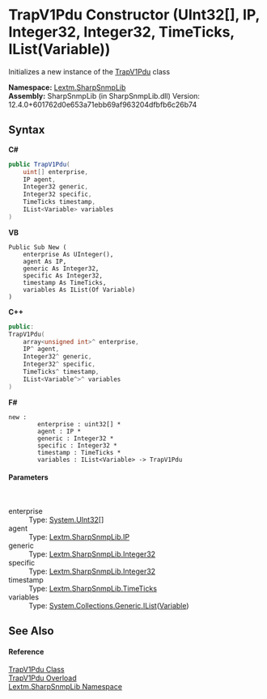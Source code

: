 # TrapV1Pdu Constructor (UInt32[], IP, Integer32, Integer32, TimeTicks, IList(Variable))
 

Initializes a new instance of the <a href="T_Lextm_SharpSnmpLib_TrapV1Pdu">TrapV1Pdu</a> class

**Namespace:**&nbsp;<a href="N_Lextm_SharpSnmpLib">Lextm.SharpSnmpLib</a><br />**Assembly:**&nbsp;SharpSnmpLib (in SharpSnmpLib.dll) Version: 12.4.0+601762d0e653a71ebb69af963204dfbfb6c26b74

## Syntax

**C#**<br />
``` C#
public TrapV1Pdu(
	uint[] enterprise,
	IP agent,
	Integer32 generic,
	Integer32 specific,
	TimeTicks timestamp,
	IList<Variable> variables
)
```

**VB**<br />
``` VB
Public Sub New ( 
	enterprise As UInteger(),
	agent As IP,
	generic As Integer32,
	specific As Integer32,
	timestamp As TimeTicks,
	variables As IList(Of Variable)
)
```

**C++**<br />
``` C++
public:
TrapV1Pdu(
	array<unsigned int>^ enterprise, 
	IP^ agent, 
	Integer32^ generic, 
	Integer32^ specific, 
	TimeTicks^ timestamp, 
	IList<Variable^>^ variables
)
```

**F#**<br />
``` F#
new : 
        enterprise : uint32[] * 
        agent : IP * 
        generic : Integer32 * 
        specific : Integer32 * 
        timestamp : TimeTicks * 
        variables : IList<Variable> -> TrapV1Pdu
```


#### Parameters
&nbsp;<dl><dt>enterprise</dt><dd>Type: <a href="https://docs.microsoft.com/dotnet/api/system.uint32" target="_blank" rel="noopener noreferrer">System.UInt32</a>[]<br /></dd><dt>agent</dt><dd>Type: <a href="T_Lextm_SharpSnmpLib_IP">Lextm.SharpSnmpLib.IP</a><br /></dd><dt>generic</dt><dd>Type: <a href="T_Lextm_SharpSnmpLib_Integer32">Lextm.SharpSnmpLib.Integer32</a><br /></dd><dt>specific</dt><dd>Type: <a href="T_Lextm_SharpSnmpLib_Integer32">Lextm.SharpSnmpLib.Integer32</a><br /></dd><dt>timestamp</dt><dd>Type: <a href="T_Lextm_SharpSnmpLib_TimeTicks">Lextm.SharpSnmpLib.TimeTicks</a><br /></dd><dt>variables</dt><dd>Type: <a href="https://docs.microsoft.com/dotnet/api/system.collections.generic.ilist-1" target="_blank" rel="noopener noreferrer">System.Collections.Generic.IList</a>(<a href="T_Lextm_SharpSnmpLib_Variable">Variable</a>)<br /></dd></dl>

## See Also


#### Reference
<a href="T_Lextm_SharpSnmpLib_TrapV1Pdu">TrapV1Pdu Class</a><br /><a href="Overload_Lextm_SharpSnmpLib_TrapV1Pdu__ctor">TrapV1Pdu Overload</a><br /><a href="N_Lextm_SharpSnmpLib">Lextm.SharpSnmpLib Namespace</a><br />